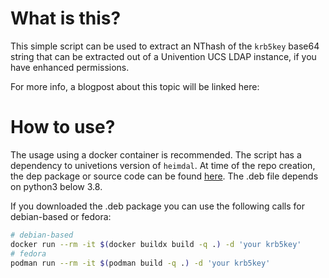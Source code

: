 # What is this? 

This simple script can be used to extract an NThash of the `krb5key` base64 string that can be extracted out of a Univention UCS LDAP instance, if you have enhanced permissions.

For more info, a blogpost about this topic will be linked here:

# How to use? 

The usage using a docker container is recommended. The script has a dependency to univetions version of `heimdal`. At time of the repo creation, the dep package or source code can be found [here](https://download.univention.de/pool/main/u/univention-python-heimdal/).
The .deb file depends on python3 below 3.8.

If you downloaded the .deb package you can use the following calls for debian-based or fedora:

```bash
# debian-based
docker run --rm -it $(docker buildx build -q .) -d 'your krb5key'
# fedora
podman run --rm -it $(podman build -q .) -d 'your krb5key'
```
